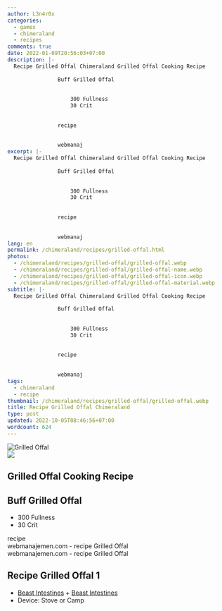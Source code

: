 ```yaml
---
author: L3n4r0x
categories:
  - games
  - chimeraland
  - recipes
comments: true
date: 2022-01-09T20:56:03+07:00
description: |-
  Recipe Grilled Offal Chimeraland Grilled Offal Cooking Recipe
                
                Buff Grilled Offal
                
                  
                    300 Fullness
                    30 Crit
                  
                
                recipe
              
              
                webmanaj
excerpt: |-
  Recipe Grilled Offal Chimeraland Grilled Offal Cooking Recipe
                
                Buff Grilled Offal
                
                  
                    300 Fullness
                    30 Crit
                  
                
                recipe
              
              
                webmanaj
lang: en
permalink: /chimeraland/recipes/grilled-offal.html
photos:
  - /chimeraland/recipes/grilled-offal/grilled-offal.webp
  - /chimeraland/recipes/grilled-offal/grilled-offal-name.webp
  - /chimeraland/recipes/grilled-offal/grilled-offal-icon.webp
  - /chimeraland/recipes/grilled-offal/grilled-offal-material.webp
subtitle: |-
  Recipe Grilled Offal Chimeraland Grilled Offal Cooking Recipe
                
                Buff Grilled Offal
                
                  
                    300 Fullness
                    30 Crit
                  
                
                recipe
              
              
                webmanaj
tags:
  - chimeraland
  - recipe
thumbnail: /chimeraland/recipes/grilled-offal/grilled-offal.webp
title: Recipe Grilled Offal Chimeraland
type: post
updated: 2022-10-05T08:46:56+07:00
wordcount: 624
---
```


<link
  rel="stylesheet"
  href="https://rawcdn.githack.com/dimaslanjaka/Web-Manajemen/870a349/css/bootstrap-5-3-0-alpha3-wrapper.css"
/>
<section id="bootstrap-wrapper">
  <div data-bs-theme="dark">
    <div class="card mb-2">
      <div class="card-body">
        <div class="row g-0">
          <div class="col-sm-4 position-relative mb-2">
            <img
              src="https://www.webmanajemen.com/chimeraland/recipes/grilled-offal/grilled-offal-material.webp"
              class="card-img fit-cover w-100 h-100"
              alt="Grilled Offal"
              data-fancybox="true"
            />
          </div>
          <div class="col-sm-8 mb-2">
            <div class="card-body">
              <div class="d-flex flex-row align-items-center mb-3">
                <img
                  class="d-inline-block me-2"
                  src="https://www.webmanajemen.com/chimeraland/recipes/grilled-offal/grilled-offal-icon.webp"
                  width="auto"
                  height="auto"
                  style="vertical-align: middle"
                />
                <h2 class="fs-5">Grilled Offal Cooking Recipe</h2>
              </div>
              <h2 class="card-title fs-5">Buff Grilled Offal</h2>
              <div class="card-text">
                <ul>
                  <li>300 Fullness</li>
                  <li>30 Crit</li>
                </ul>
              </div>
              <span class="badge rounded-pill">recipe</span>
            </div>
            <div class="card-footer text-end text-muted mt-auto">
              webmanajemen.com - recipe Grilled Offal
            </div>
          </div>
        </div>
      </div>
      <div class="card-footer text-end text-muted">
        webmanajemen.com - recipe Grilled Offal
      </div>
    </div>
    <div class="row mb-2">
      <div class="col-12 col-lg-6 recipe-item mb-2">
        <div class="card">
          <div class="card-body">
            <h2 class="card-title fs-5">Recipe Grilled Offal 1</h2>
            <div class="card-text">
              <ul>
                <li>
                  <a
                    class="text-decoration-none text-primary"
                    href="/chimeraland/materials/beast-intestines.html"
                    >Beast Intestines</a
                  ><span> + </span
                  ><a
                    class="text-decoration-none text-primary"
                    href="/chimeraland/materials/beast-intestines.html"
                    >Beast Intestines</a
                  >
                </li>
                <li>Device: Stove or Camp</li>
              </ul>
            </div>
          </div>
        </div>
      </div>
    </div>
  </div>
</section>